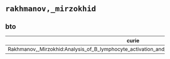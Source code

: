 # `rakhmanov,_mirzokhid`

## bto

| curie                                                                                                |   usages | nodes                                                     |
|------------------------------------------------------------------------------------------------------|----------|-----------------------------------------------------------|
| Rakhmanov,_Mirzokhid:Analysis_of_B_lymphocyte_activation_and_differentiation_by_expression_profiling |        1 | [BTO:0003104](http://purl.obolibrary.org/obo/BTO_0003104) |

